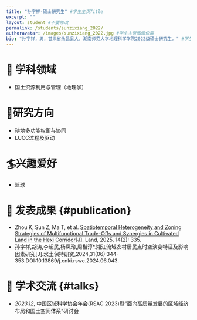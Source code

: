 ```yaml
---
title: "孙字祥-硕士研究生" #学生主页Title
excerpt: ""
layout: student #不要修改
permalink: /students/sunzixiang_2022/
authoravatar: /images/sunzixiang_2022.jpg #学生主页图像位置
bio: "孙字祥，男，甘肃省永昌县人。湖南师范大学地理科学学院2022级硕士研究生。" #学生主页简介
---
```



# 📘 学科领域 
- 国土资源利用与管理（地理学）

# 🚩研究方向  
- 耕地多功能权衡与协同 
- LUCC过程及驱动

# 🏄兴趣爱好
- 篮球

# 📝 发表成果 {#publication} 
- Zhou K, Sun Z, Ma T, et al. [Spatiotemporal Heterogeneity and Zoning Strategies of Multifunctional Trade-Offs and Synergies in Cultivated Land in the Hexi Corridor[J]](https://www.mdpi.com/2073-445X/14/2/335). Land, 2025, 14(2): 335.
- 孙字祥,胡涛,李超民,杨凤玲,周楷淳*.湘江流域农村居民点时空演变特征及影响因素研究[J].水土保持研究,2024,31(06):344-353.DOI:10.13869/j.cnki.rswc.2024.06.043.


# 💬 学术交流 {#talks} 
- *2023.12*, 中国区域科学协会年会(RSAC 2023)暨"面向高质量发展的区域经济布局和国土空间体系"研讨会







